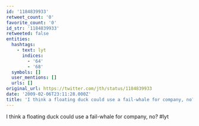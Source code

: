 ```yaml
---
id: '1184839933'
retweet_count: '0'
favorite_count: '0'
id_str: '1184839933'
retweeted: false
entities:
  hashtags:
    - text: lyt
      indices:
        - '64'
        - '68'
  symbols: []
  user_mentions: []
  urls: []
original_url: https://twitter.com/jth/status/1184839933
date: '2009-02-06T23:11:28.000Z'
title: 'I think a floating duck could use a fail-whale for company, no? #lyt'
---
```


I think a floating duck could use a fail-whale for company, no? #lyt
